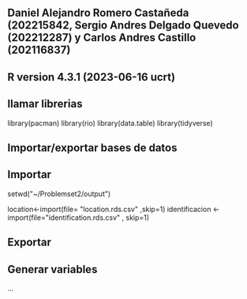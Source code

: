 ## Daniel Alejandro Romero Castañeda (202215842, Sergio Andres Delgado Quevedo (202212287) y Carlos Andres Castillo (202116837)
## R version 4.3.1 (2023-06-16 ucrt)
## llamar librerias
library(pacman)
library(rio)
library(data.table)
library(tidyverse)
## Importar/exportar bases de datos
## Importar
setwd("~/Problemset2/output")
      

location<-import(file= "location.rds.csv" ,skip=1)
identificacion <- import(file="identification.rds.csv" , skip=1)

## Exportar


## Generar variables
...